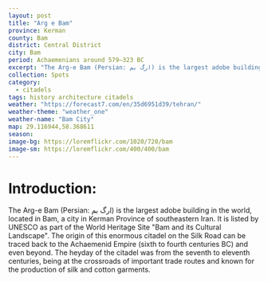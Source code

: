 ```yaml
---
layout: post
title: "Arg e Bam"
province: Kerman
county: Bam
district: Central District
city: Bam
period: Achaemenians around 579–323 BC
excerpt: "The Arg-e Bam (Persian: ارگ بم‎) is the largest adobe building in the world, located in Bam, a city in Kerman Province of southeastern Iran."
collection: Spots
category: 
  - citadels
tags: history architecture citadels
weather: "https://forecast7.com/en/35d6951d39/tehran/"
weather-theme: "weather_one"
weather-name: "Bam City"
map: 29.116944,58.368611
season:
image-bg: https://loremflickr.com/1020/720/bam
image-sm: https://loremflickr.com/400/400/bam
---
```

# **Introduction:**

The Arg-e Bam (Persian: ارگ بم‎) is the largest adobe building in the world, located in Bam, a city in Kerman Province of southeastern Iran. It is listed by UNESCO as part of the World Heritage Site "Bam and its Cultural Landscape". The origin of this enormous citadel on the Silk Road can be traced back to the Achaemenid Empire (sixth to fourth centuries BC) and even beyond. The heyday of the citadel was from the seventh to eleventh centuries, being at the crossroads of important trade routes and known for the production of silk and cotton garments.
